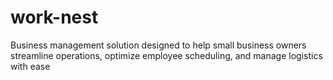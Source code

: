 # work-nest
Business management solution designed to help small business owners streamline operations, optimize employee scheduling, and manage logistics with ease
